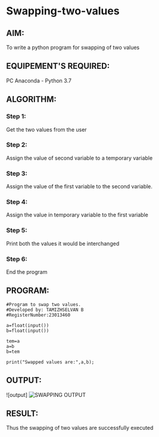# Swapping-two-values
## AIM:
To write a python program for swapping of two values
## EQUIPEMENT'S REQUIRED: 
PC
Anaconda - Python 3.7
## ALGORITHM: 
### Step 1:
Get the two values from the user
### Step 2: 
Assign the value of second variable to a temporary variable 
### Step 3: 
Assign the value of the first variable to the second variable.
### Step 4:  
Assign the value in temporary variable to the first variable
### Step 5: 
Print both the values it would be interchanged
### Step 6: 
End the program
## PROGRAM:
```
#Program to swap two values.
#Developed by: TAMIZHSELVAN B
#RegisterNumber:23013460

a=float(input())
b=float(input())

tem=a
a=b
b=tem

print("Swapped values are:",a,b);
```
## OUTPUT:
![output] ![SWAPPING OUTPUT](https://github.com/tamizhselvan23013460/Swapping-two-values/assets/150231370/2fd7f591-bd8d-49b5-b01a-32e9d2ed9fe3)



## RESULT:
Thus the swapping of two values are successfully executed



